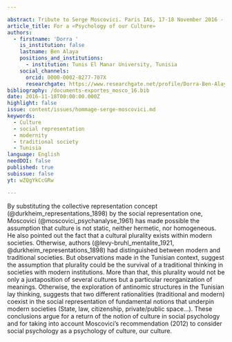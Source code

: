 ```yaml
---

abstract: Tribute to Serge Moscovici. Paris IAS, 17-18 November 2016 - Session 5
article_title: For a «Psychology of our Culture»
authors:
  - firstname: 'Dorra '
    is_institution: false
    lastname: Ben Alaya
    positions_and_institutions:
      - institution: Tunis El Manar University, Tunisia
    social_channels:
      orcid: 0000-0002-8277-707X
      researchgate: https://www.researchgate.net/profile/Dorra-Ben-Alaya/2
bibliography: /documents-exportes_mosco_16.bib
date: 2016-11-18T00:00:00.000Z
highlight: false
issue: content/issues/hommage-serge-moscovici.md
keywords:
  - Culture
  - social representation
  - modernity
  - traditional society
  - Tunisia
language: English
needDOI: false
published: true
subissue: false
yt: wZQgYkCcGRw

---
```


By substituting the collective representation concept (@durkheim_representations_1898) by the social representation one, Moscovici (@moscovici_psychanalyse_1961) has made possible the assumption that culture is not static, neither hermetic, nor homogeneous. He also pointed out the fact that a cultural plurality exists within modern societies. Otherwise, authors (@levy-bruhl_mentalite_1921, @durkheim_representations_1898) had distinguished between modern and traditional societies. But observations made in the Tunisian context, suggest the assumption that plurality could be the survival of a traditional thinking in societies with modern institutions. More than that, this plurality would not be only a juxtaposition of several cultures but a particular reorganization of meanings. Otherwise, the exploration of antinomic structures in the Tunisian lay thinking, suggests that two different rationalities (traditional and modern) coexist in the social representation of fundamental notions that underpin modern societies (State, law, citizenship, private/public space…). These conclusions argue for a return of the notion of culture in social psychology and for taking into account Moscovici’s recommendation (2012) to consider social psychology as a psychology of culture, our culture.

<Youtube yt="wZQgYkCcGRw" caption="For a psychology of our culture"></Youtube>
